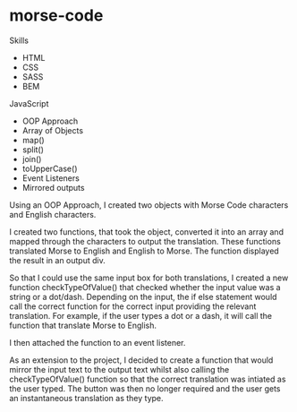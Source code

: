 # morse-code

Skills

<ul>
<li>HTML</li>
<li>CSS</li>
<li>SASS</li>
<li>BEM</li>
</ul>

JavaScript

<ul>
<li>OOP Approach</li>
<li>Array of Objects</li>
<li>map()</li>
<li>split()</li>
<li>join()</li>
<li>toUpperCase()</li>
<li>Event Listeners</li>
<li>Mirrored outputs</li>
</ul>

Using an OOP Approach, I created two objects with Morse Code characters and English characters.

I created two functions, that took the object, converted it into an array and mapped through the characters to output the translation. These functions translated Morse to English and English to Morse. The function displayed the result in an output div.

So that I could use the same input box for both translations, I created a new function checkTypeOfValue() that checked whether the input value was a string or a dot/dash. Depending on the input, the if else statement would call the correct function for the correct input providing the relevant translation. For example, if the user types a dot or a dash, it will call the function that translate Morse to English.

I then attached the function to an event listener.

As an extension to the project, I decided to create a function that would mirror the input text to the output text whilst also calling the checkTypeOfValue() function so that the correct translation was intiated as the user typed. The button was then no longer required and the user gets an instantaneous translation as they type. 